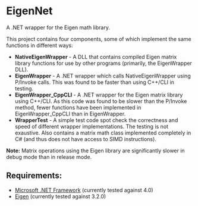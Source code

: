 # EigenNet
A .NET wrapper for the Eigen math library.

This project contains four components, some of which implement the same functions in different ways:

* **NativeEigenWrapper** - A DLL that contains compiled Eigen matrix library functions for use by other programs (primarily, the EigenWrapper DLL).
* **EigenWrapper** - A .NET wrapper which calls NativeEigenWrapper using P/Invoke calls.  This was found to be faster than using C++/CLI in testing.
* **EigenWrapper_CppCLI** - A .NET wrapper for the Eigen matrix library using C++/CLI.  As this code was found to be slower than the P/Invoke method, fewer functions have been implemented in EigenWrapper_CppCLI than in EigenWrapper.
* **WrapperTest** - A simple test code spot check the correctness and speed of different wrapper implementations.  The testing is not exaustive.  Also contains a matrix math class implemented completely in C# (and thus does not have access to SIMD instructions).

**Note:** Matrix operations using the Eigen library are significantly slower in debug mode than in release mode.

## Requirements:

* [Microsoft .NET Framework](https://www.microsoft.com/en-us/download/details.aspx?id=17851) (currently tested against 4.0)
* [Eigen](http://eigen.tuxfamily.org/index.php?title=Main_Page) (currently tested against 3.2.0)
